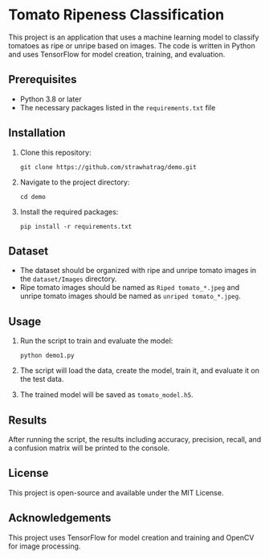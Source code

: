 # Tomato Ripeness Classification

This project is an application that uses a machine learning model to classify tomatoes as ripe or unripe based on images. The code is written in Python and uses TensorFlow for model creation, training, and evaluation.

## Prerequisites

- Python 3.8 or later
- The necessary packages listed in the `requirements.txt` file

## Installation

1. Clone this repository:

   ```plaintext
   git clone https://github.com/strawhatrag/demo.git
   ```

2. Navigate to the project directory:

   ```plaintext
   cd demo
   ```

3. Install the required packages:

   ```plaintext
   pip install -r requirements.txt
   ```

## Dataset

- The dataset should be organized with ripe and unripe tomato images in the `dataset/Images` directory.
- Ripe tomato images should be named as `Riped tomato_*.jpeg` and unripe tomato images should be named as `unriped tomato_*.jpeg`.

## Usage

1. Run the script to train and evaluate the model:

   ```plaintext
   python demo1.py
   ```

2. The script will load the data, create the model, train it, and evaluate it on the test data.

3. The trained model will be saved as `tomato_model.h5`.

## Results

After running the script, the results including accuracy, precision, recall, and a confusion matrix will be printed to the console.

## License

This project is open-source and available under the MIT License.

## Acknowledgements

This project uses TensorFlow for model creation and training and OpenCV for image processing.

